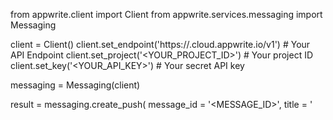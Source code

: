 from appwrite.client import Client
from appwrite.services.messaging import Messaging

client = Client()
client.set_endpoint('https://<REGION>.cloud.appwrite.io/v1') # Your API Endpoint
client.set_project('<YOUR_PROJECT_ID>') # Your project ID
client.set_key('<YOUR_API_KEY>') # Your secret API key

messaging = Messaging(client)

result = messaging.create_push(
    message_id = '<MESSAGE_ID>',
    title = '<TITLE>', # optional
    body = '<BODY>', # optional
    topics = [], # optional
    users = [], # optional
    targets = [], # optional
    data = {}, # optional
    action = '<ACTION>', # optional
    image = '[ID1:ID2]', # optional
    icon = '<ICON>', # optional
    sound = '<SOUND>', # optional
    color = '<COLOR>', # optional
    tag = '<TAG>', # optional
    badge = None, # optional
    draft = False, # optional
    scheduled_at = '', # optional
    content_available = False, # optional
    critical = False, # optional
    priority = MessagePriority.NORMAL # optional
)
